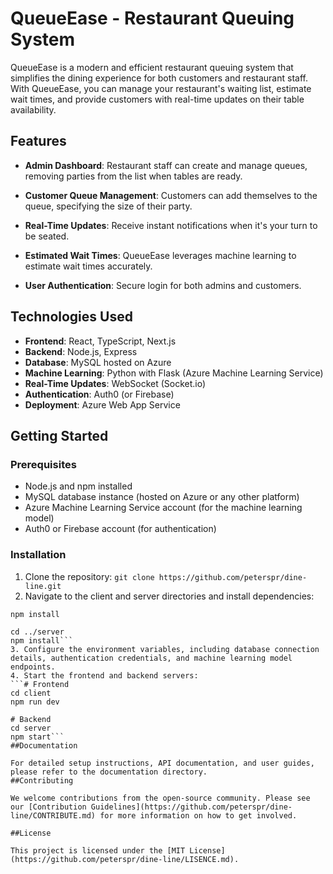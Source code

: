 # QueueEase - Restaurant Queuing System

QueueEase is a modern and efficient restaurant queuing system that simplifies the dining experience for both customers and restaurant staff. With QueueEase, you can manage your restaurant's waiting list, estimate wait times, and provide customers with real-time updates on their table availability.

## Features

- **Admin Dashboard**: Restaurant staff can create and manage queues, removing parties from the list when tables are ready.

- **Customer Queue Management**: Customers can add themselves to the queue, specifying the size of their party.

- **Real-Time Updates**: Receive instant notifications when it's your turn to be seated.

- **Estimated Wait Times**: QueueEase leverages machine learning to estimate wait times accurately.

- **User Authentication**: Secure login for both admins and customers.

## Technologies Used

- **Frontend**: React, TypeScript, Next.js
- **Backend**: Node.js, Express
- **Database**: MySQL hosted on Azure
- **Machine Learning**: Python with Flask (Azure Machine Learning Service)
- **Real-Time Updates**: WebSocket (Socket.io)
- **Authentication**: Auth0 (or Firebase)
- **Deployment**: Azure Web App Service

## Getting Started

### Prerequisites

- Node.js and npm installed
- MySQL database instance (hosted on Azure or any other platform)
- Azure Machine Learning Service account (for the machine learning model)
- Auth0 or Firebase account (for authentication)

### Installation

1. Clone the repository:
```git clone https://github.com/peterspr/dine-line.git```
2. Navigate to the client and server directories and install dependencies:
```cd client
npm install

cd ../server
npm install```
3. Configure the environment variables, including database connection details, authentication credentials, and machine learning model endpoints.
4. Start the frontend and backend servers:
```# Frontend
cd client
npm run dev

# Backend
cd server
npm start```
##Documentation

For detailed setup instructions, API documentation, and user guides, please refer to the documentation directory.
##Contributing

We welcome contributions from the open-source community. Please see our [Contribution Guidelines](https://github.com/peterspr/dine-line/CONTRIBUTE.md) for more information on how to get involved.

##License

This project is licensed under the [MIT License](https://github.com/peterspr/dine-line/LISENCE.md).